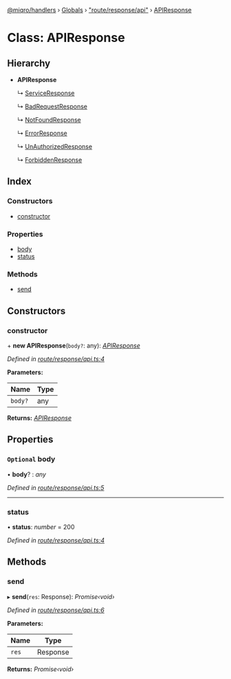 [@miqro/handlers](../README.md) › [Globals](../globals.md) › ["route/response/api"](../modules/_route_response_api_.md) › [APIResponse](_route_response_api_.apiresponse.md)

# Class: APIResponse

## Hierarchy

* **APIResponse**

  ↳ [ServiceResponse](_route_response_service_.serviceresponse.md)

  ↳ [BadRequestResponse](_route_response_badrequest_.badrequestresponse.md)

  ↳ [NotFoundResponse](_route_response_notfound_.notfoundresponse.md)

  ↳ [ErrorResponse](_route_response_error_.errorresponse.md)

  ↳ [UnAuthorizedResponse](_route_response_unauth_.unauthorizedresponse.md)

  ↳ [ForbiddenResponse](_route_response_forbidden_.forbiddenresponse.md)

## Index

### Constructors

* [constructor](_route_response_api_.apiresponse.md#constructor)

### Properties

* [body](_route_response_api_.apiresponse.md#optional-body)
* [status](_route_response_api_.apiresponse.md#status)

### Methods

* [send](_route_response_api_.apiresponse.md#send)

## Constructors

###  constructor

\+ **new APIResponse**(`body?`: any): *[APIResponse](_route_response_api_.apiresponse.md)*

*Defined in [route/response/api.ts:4](https://github.com/claukers/miqro-express/blob/d8085da/src/route/response/api.ts#L4)*

**Parameters:**

Name | Type |
------ | ------ |
`body?` | any |

**Returns:** *[APIResponse](_route_response_api_.apiresponse.md)*

## Properties

### `Optional` body

• **body**? : *any*

*Defined in [route/response/api.ts:5](https://github.com/claukers/miqro-express/blob/d8085da/src/route/response/api.ts#L5)*

___

###  status

• **status**: *number* = 200

*Defined in [route/response/api.ts:4](https://github.com/claukers/miqro-express/blob/d8085da/src/route/response/api.ts#L4)*

## Methods

###  send

▸ **send**(`res`: Response): *Promise‹void›*

*Defined in [route/response/api.ts:6](https://github.com/claukers/miqro-express/blob/d8085da/src/route/response/api.ts#L6)*

**Parameters:**

Name | Type |
------ | ------ |
`res` | Response |

**Returns:** *Promise‹void›*
